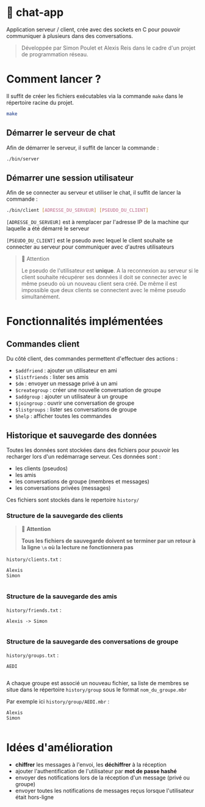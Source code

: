 # 📨 chat-app

Application serveur / client, crée avec des sockets en C pour pouvoir communiquer à plusieurs dans des conversations. 

>Développée par Simon Poulet et Alexis Reis dans le cadre d'un projet de programmation réseau.

# Comment lancer ?
Il suffit de créer les fichiers exécutables via la commande `make` dans le répertoire racine du projet. 

```bash
make
```

## Démarrer le serveur de chat
Afin de démarrer le serveur, il suffit de lancer la commande :
```bash
./bin/server
```

## Démarrer une session utilisateur
Afin de se connecter au serveur et utiliser le chat, il suffit de lancer la commande : 
```bash
./bin/client [ADRESSE_DU_SERVEUR] [PSEUDO_DU_CLIENT]
```
`[ADRESSE_DU_SERVEUR]` est à remplacer par l'adresse IP de la machine qur laquelle a été démarré le serveur

`[PSEUDO_DU_CLIENT]` est le pseudo avec lequel le client souhaite se connecter au serveur pour communiquer avec d'autres utilisateurs

> 🚧 Attention
> 
> Le pseudo de l'utilisateur est **unique**. A la reconnexion au serveur si le client souhaite récupérer ses données il doit se connecter avec le même pseudo où un nouveau client sera créé. De même il est impossible que deux clients se connectent avec le même pseudo simultanément. 

# Fonctionnalités implémentées
## Commandes client
Du côté client, des commandes permettent d'effectuer des actions :
* `$addfriend` : ajouter un utilisateur en ami
* `$listfriends` : lister ses amis
* `$dm` : envoyer un message privé à un ami
* `$creategroup` : créer une nouvelle conversation de groupe
* `$addgroup` : ajouter un utilisateur à un groupe
* `$joingroup` : ouvrir une conversation de groupe
* `$listgroups` : lister ses conversations de groupe
* `$help` : afficher toutes les commandes

## Historique et sauvegarde des données
Toutes les données sont stockées dans des fichiers pour pouvoir les recharger lors d'un redémarrage serveur.
Ces données sont :
* les clients (pseudos)
* les amis
* les conversations de groupe (membres et messages)
* les conversations privées (messages)

Ces fichiers sont stockés dans le repertoire `history/`

### Structure de la sauvegarde des clients
> 🚨 **Attention**
>
> **Tous les fichiers de sauvegarde doivent se terminer par un retour à la ligne `\n` où la lecture ne fonctionnera pas**

`history/clients.txt` :

```
Alexis
Simon


```

### Structure de la sauvegarde des amis
`history/friends.txt` :

```
Alexis -> Simon


```

### Structure de la sauvegarde des conversations de groupe

`history/groups.txt` :

```
AEDI


```

A chaque groupe est associé un nouveau fichier, sa liste de membres se situe dans le répertoire `history/group` sous le format `nom_du_groupe.mbr`

Par exemple ici `history/group/AEDI.mbr` : 

```
Alexis
Simon


```

# Idées d'amélioration
* **chiffrer** les messages à l'envoi, les **déchiffrer** à la réception
* ajouter l'authentification de l'utilisateur par **mot de passe hashé**
* envoyer des notifications lors de la réception d'un message (privé ou groupe)
* envoyer toutes les notifications de messages reçus lorsque l'utilisateur était hors-ligne
